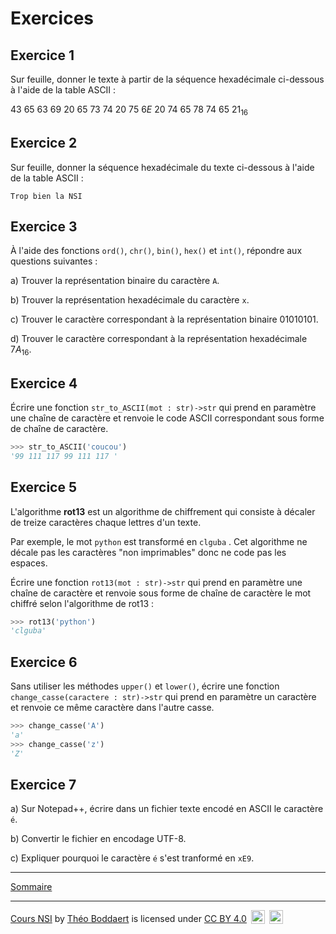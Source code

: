 # Exercices

## Exercice 1

Sur feuille, donner le texte à partir de la séquence hexadécimale ci-dessous à l'aide de la table ASCII :

$43$ $65$ $63$ $69$ $20$ $65$ $73$ $74$ $20$ $75$ $6E$ $20$ $74$ $65$ $78$ $74$ $65$ $21_{16}$ 

## Exercice 2

Sur feuille, donner la séquence hexadécimale du texte ci-dessous à l'aide de la table ASCII :

`Trop bien la NSI`

## Exercice 3

À l'aide des fonctions `ord()`, `chr()`, `bin()`, `hex()` et `int()`, répondre aux questions suivantes :

a) Trouver la représentation binaire du caractère `A`.

b) Trouver la représentation hexadécimale du caractère `x`.

c) Trouver le caractère correspondant à la représentation binaire $01010101$.

d) Trouver le caractère correspondant à la représentation hexadécimale $7A_{16}$.

## Exercice 4

Écrire une fonction ``str_to_ASCII(mot : str)->str`` qui prend en paramètre une chaîne de caractère et renvoie le code ASCII correspondant sous forme de chaîne de caractère.

```python
>>> str_to_ASCII('coucou')
'99 111 117 99 111 117 '
```

## Exercice 5

L'algorithme **rot13** est un algorithme de chiffrement qui consiste à décaler de treize caractères chaque lettres d'un texte.

Par exemple, le mot ``python`` est transformé en ``clguba`` . Cet algorithme ne décale pas les caractères "non imprimables" donc ne code pas les espaces.

Écrire une fonction ``rot13(mot : str)->str`` qui prend en paramètre une chaîne de caractère et renvoie sous forme de chaîne de caractère le mot chiffré selon l'algorithme de rot13 :

```python
>>> rot13('python')
'clguba'
```

## Exercice 6

Sans utiliser les méthodes `upper()` et `lower()`, écrire une fonction ``change_casse(caractere : str)->str`` qui prend en paramètre un caractère et renvoie ce même caractère dans l'autre casse.

```python
>>> change_casse('A')
'a'
>>> change_casse('z')
'Z'
```

## Exercice 7

a) Sur Notepad++, écrire dans un fichier texte encodé en ASCII le caractère `é`.

b) Convertir le fichier en encodage UTF-8.

c) Expliquer pourquoi le caractère `é` s'est tranformé en `xE9`.

__________________

[Sommaire](./../../README.md)

___________

<p xmlns:cc="http://creativecommons.org/ns#" xmlns:dct="http://purl.org/dc/terms/"><a property="dct:title" rel="cc:attributionURL" href="https://github.com/boddaert/nsi">Cours NSI</a> by <a rel="cc:attributionURL dct:creator" property="cc:attributionName" href="https://github.com/boddaert">Théo Boddaert</a> is licensed under <a href="https://creativecommons.org/licenses/by/4.0/?ref=chooser-v1" target="_blank" rel="license noopener noreferrer" style="display:inline-block;">CC BY 4.0</a>  <img style="height:22px!important;margin-left:3px;vertical-align:text-bottom;" src="https://mirrors.creativecommons.org/presskit/icons/cc.svg?ref=chooser-v1" alt="">  <img style="height:22px!important;margin-left:3px;vertical-align:text-bottom;" src="https://mirrors.creativecommons.org/presskit/icons/by.svg?ref=chooser-v1" alt=""></p> 